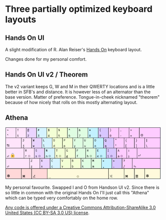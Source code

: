 # Three partially optimized keyboard layouts

## Hands On UI

A slight modification of R. Alan Reiser's [Hands On](https://sites.google.com/alanreiser.com/handsdown/home/more-variations#h.6pnxfc5vsy65) keyboard layout.

Changes done for my personal comfort.

## Hands On UI v2 / Theorem
The v2 variant keeps G, W and M in their QWERTY locations and is a little better in SFB's and distance.
It is however less of an alternator than the base version. Matter of preference.
Tongue-in-cheek nicknamed "theorem" because of how nicely that rolls on this mostly alternating layout.

## Athena

![](https://github.com/ijzerbroot/handsonui/blob/main/athena.png)

My personal favourite.
Swapped I and O from Handson UI v2. Since there is so little in common with the original Hands On I'll just call this "Athena" which can be typed very comfortably on the home row.

[Any code is offered under a Creative Commons Attribution-ShareAlike 3.0 United States (CC BY-SA 3.0 US) license](https://creativecommons.org/licenses/by-sa/3.0/us/).